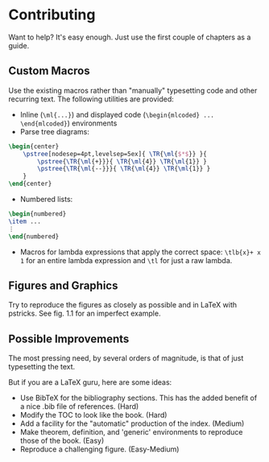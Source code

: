 # Contributing

Want to help? It's easy enough. Just use the first couple of chapters as a guide. 

## Custom Macros

Use the existing macros rather than "manually" typesetting code and other recurring text. The following utilities are provided:

* Inline (`\ml{...}`) and displayed code (`\begin{mlcoded}
  ... \end{mlcoded}`) environments
* Parse tree diagrams:

```latex
\begin{center}
	\pstree[nodesep=4pt,levelsep=5ex]{ \TR{\ml{$*$}} }{  
		\pstree{\TR{\ml{+}}}{ \TR{\ml{4}} \TR{\ml{1}} }
		\pstree{\TR{\ml{--}}}{ \TR{\ml{4}} \TR{\ml{1}} }
	}
\end{center}
```

* Numbered lists:

```latex
\begin{numbered}
\item ...
⋮
\end{numbered}
```

* Macros for lambda expressions that apply the correct space: `\tlb{x}+ x 1` for an entire lambda expression and `\tl` for just a raw lambda. 

## Figures and Graphics

Try to reproduce the figures as closely as possible and in LaTeX with pstricks. See fig. 1.1 for an imperfect example.

## Possible Improvements

The most pressing need, by several orders of magnitude, is that of just typesetting the text. 

But if you are a LaTeX guru, here are some ideas:

* Use BibTeX for the bibliography sections. This has the added benefit of a nice .bib file of references. (Hard)
* Modify the TOC to look like the book. (Hard)
* Add a facility for the "automatic" production of the index. (Medium)
* Make theorem, definition, and 'generic' environments to reproduce those of the book. (Easy)
* Reproduce a challenging figure. (Easy-Medium)